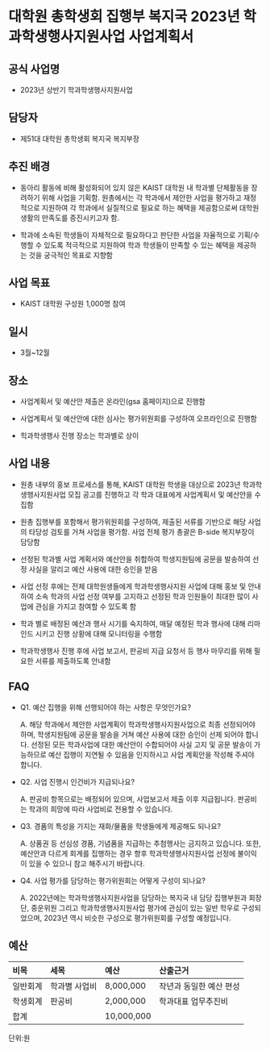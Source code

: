 대학원 총학생회 집행부 복지국 2023년 학과학생행사지원사업 사업계획서
===

## 공식 사업명

- 2023년 상반기 학과학생행사지원사업

## 담당자

- 제51대 대학원 총학생회 복지국 복지부장

## 추진 배경

- 동아리 활동에 비해 활성화되어 있지 않은 KAIST 대학원 내 학과별 단체활동을 장려하기 위해 사업을 기획함. 원총에서는 각 학과에서 제안한 사업을 평가하고 재정적으로 지원하여 각 학과에서 실질적으로 필요로 하는 혜택을 제공함으로써 대학원 생활의 만족도를 증진시키고자 함.

- 학과에 소속된 학생들이 자체적으로 필요하다고 판단한 사업을 자율적으로 기획/수행할 수 있도록 적극적으로 지원하여 학과 학생들이 만족할 수 있는 혜택을 제공하는 것을 궁극적인 목표로 지향함

## 사업 목표

- KAIST 대학원 구성원 1,000명 참여

## 일시

- 3월~12월

## 장소

- 사업계획서 및 예산안 제출은 온라인(gsa 홈페이지)으로 진행함

- 사업계획서 및 예산안에 대한 심사는 평가위원회를 구성하여 오프라인으로 진행함

- 힉과학생행사 진행 장소는 학과별로 상이

## 사업 내용

- 원총 내부의 홍보 프로세스를 통해, KAIST 대학원 학생을 대상으로 2023년 학과학생행사지원사업 모집 공고를 진행하고 각 학과 대표에게 사업계획서 및 예산안을 수집함

- 원총 집행부를 포함해서 평가위원회를 구성하여, 제출된 서류를 기반으로 해당 사업의 타당성 검토를 거쳐 사업을 평가함. 사업 전체 평가 총괄은 B-side 복지부장이 담당함

- 선정된 학과별 사업 계획서와 예산안을 취합하여 학생지원팀에 공문을 발송하여 선정 사실을 알리고 예산 사용에 대한 승인을 받음

- 사업 선정 후에는 전체 대학원생들에게 학과학생행사지원 사업에 대해 홍보 및 안내하여 소속 학과의 사업 선정 여부를 고지하고 선정된 학과 인원들이 최대한 많이 사업에 관심을 가지고 참여할 수 있도록 함

- 학과 별로 배정된 예산과 행사 시기를 숙지하여, 매달 예정된 학과 행사에 대해 리마인드 시키고 진행 상황에 대해 모니터링을 수행함

- 학과학생행사 진행 후에 사업 보고서, 판공비 지급 요청서 등 행사 마무리를 위해 필요한 서류를 제출하도록 안내함

## FAQ

- Q1. 예산 집행을 위해 선행되어야 하는 사항은 무엇인가요?

	A. 해당 학과에서 제안한 사업계획이 학과학생행사지원사업으로 최종 선정되어야 하며, 학생지원팀에 공문을 발송을 거쳐 예산 사용에 대한 승인이 선제 되어야 합니다. 선정된 모든 학과사업에 대한 예산안이 수합되어야 사실 고지 및 공문 발송이 가능하므로 예산 집행이 지연될 수 있음을 인지하시고 사업 계획안을 작성해 주셔야 합니다.

- Q2. 사업 진행시 인건비가 지급되나요?

	A. 판공비 항목으로는 배정되어 있으며, 사업보고서 제출 이후 지급됩니다. 판공비는 학과의 희망에 따라 사업비로 전용할 수 있습니다.

- Q3. 경품의 특성을 가지는 재화/물품을 학생들에게 제공해도 되나요?

	A. 상품권 등 선심성 경품, 기념품을 지급하는 추첨행사는 금지하고 있습니다. 또한, 예산안과 다르게 회계를 집행하는 경우 향후 학과학생행사지원사업 선정에 불이익이 있을 수 있으니 참고 해주시기 바랍니다.

- Q4. 사업 평가를 담당하는 평가위원회는 어떻게 구성이 되나요?

	A. 2022년에는 학과학생행사지원사업을 담당하는 복지국 내 담당 집행부원과 회장단, 중운위원 그리고 학과학생행사지원사업 평가에 관심이 있는 일반 학우로 구성되었으며, 2023년 역시 비슷한 구성으로 평가위원회를 구성할 예정입니다.

## 예산

| 비목       | 세목          | 예산       | 산출근거                 |
|:-----------|:--------------|:-----------|:-------------------------|
| 일반회계   | 학과별 사업비 | 8,000,000  | 작년과 동일한 예산 편성 |
| 학생회계  | 판공비        | 2,000,000  | 학과대표 업무추진비      |
| 합계       |               | 10,000,000 |                          |

단위:원